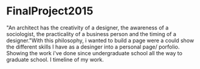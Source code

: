 <h1>FinalProject2015 </h1>


"An architect has the creativity of a designer, the awareness of a sociologist, the practicality of a business person and the timing of a designer."With this philosophy, i wanted to build a page were a could show the different skills I have as a desinger into a personal page/ porfolio. Showing the work i've done since undergraduate school all the way to graduate school. I timeline of my work. 


